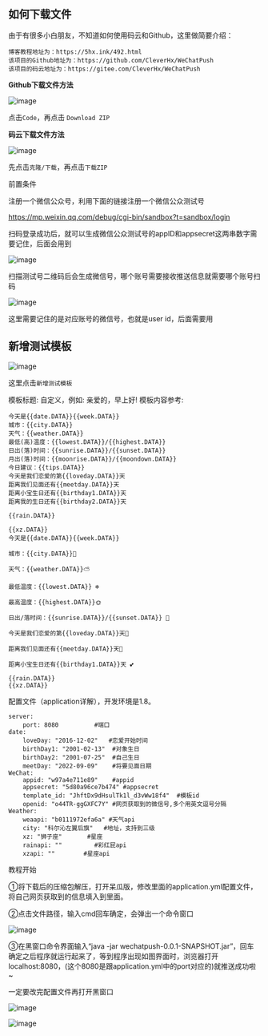 ## 如何下载文件

由于有很多小白朋友，不知道如何使用码云和Github，这里做简要介绍：

```
博客教程地址为：https://5hx.ink/492.html
该项目的Github地址为：https://github.com/CleverHx/WeChatPush
该项目的码云地址为：https://gitee.com/CleverHx/WeChatPush
```

**Github下载文件方法**

![image](https://user-images.githubusercontent.com/102504985/187115195-18009b09-634d-47f1-8294-446c02070a7d.png)


点击`Code`，再点击 `Download ZIP`

**码云下载文件方法**

![image](https://user-images.githubusercontent.com/102504985/187115229-e710245f-a637-4edb-b454-167bc76c21e5.png)


先点击`克隆/下载`，再点击`下载ZIP`

前置条件

注册一个微信公众号，利用下面的链接注册一个微信公众测试号

https://mp.weixin.qq.com/debug/cgi-bin/sandbox?t=sandbox/login

扫码登录成功后，就可以生成微信公众测试号的appID和appsecret这两串数字需要记住，后面会用到

![image](https://user-images.githubusercontent.com/102504985/187115277-7bc44dc4-8128-4774-98fa-5cd8fb7bb1ca.png)


扫描测试号二维码后会生成微信号，哪个账号需要接收推送信息就需要哪个账号扫码

![image](https://user-images.githubusercontent.com/102504985/187115298-6f51b7ff-8656-4f1e-9c83-a5bd1e059443.png)


这里需要记住的是对应账号的微信号，也就是user id，后面需要用

## 新增测试模板

![image](https://user-images.githubusercontent.com/102504985/187115333-b4940e30-1b2e-43e1-8cee-254a3b5fa168.png)


这里点击`新增测试模板`

模板标题: 自定义，例如: 亲爱的，早上好!
模板内容参考:

```
今天是{{date.DATA}}{{week.DATA}}
城市：{{city.DATA}}
天气：{{weather.DATA}}
最低(高)温度：{{lowest.DATA}}/{{highest.DATA}}
日出(落)时间：{{sunrise.DATA}}/{{sunset.DATA}}
月出(落)时间：{{moonrise.DATA}}/{{moondown.DATA}}
今日建议：{{tips.DATA}}
今天是我们恋爱的第{{loveday.DATA}}天 
距离我们见面还有{{meetday.DATA}}天 
距离小宝生日还有{{birthday1.DATA}}天 
距离我的生日还有{{birthday2.DATA}}天 
 
{{rain.DATA}}
 
{{xz.DATA}}
今天是{{date.DATA}}{{week.DATA}} 
 
城市：{{city.DATA}}🏡 
 
天气：{{weather.DATA}}⛅ 
 
最低温度：{{lowest.DATA}} ❄️ 
 
最高温度：{{highest.DATA}}🌞 
 
日出/落时间：{{sunrise.DATA}}/{{sunset.DATA}} 🌝 
 
今天是我们恋爱的第{{loveday.DATA}}天💞
 
距离我们见面还有{{meetday.DATA}}天🐾 
 
距离小宝生日还有{{birthday1.DATA}}天 💕 
 
{{rain.DATA}}
{{xz.DATA}}
```

配置文件（application详解），开发环境是1.8。

```
server:
    port: 8080          #端口
date:
    loveDay: "2016-12-02"   #恋爱开始时间
    birthDay1: "2001-02-13"  #对象生日
    birthDay2: "2001-07-25"  #自己生日
    meetDay: "2022-09-09"    #将要见面日期
WeChat:
    appid: "w97a4e711e89"    #appid
    appsecret: "5d80a96ce7b474" #appsecret
    template_id: "JhftDx9dHsulTk1l_d3vWw18f4"  #模板id
    openid: "o44TR-ggGXFC7Y" #网页获取到的微信号,多个用英文逗号分隔
Weather:
    weaapi: "b0111972efa6a" #天气api
    city: "科尔沁左翼后旗"   #地址，支持到三级
    xz: "狮子座"       #星座
    rainapi: ""         #彩红屁api
    xzapi: ""        #星座api
```

教程开始

①将下载后的压缩包解压，打开呆瓜版，修改里面的application.yml配置文件，将自己网页获取到的信息填入到里面。

②点击文件路径，输入cmd回车确定，会弹出一个命令窗口


![image](https://user-images.githubusercontent.com/102504985/187115364-a5253b4f-c069-493e-a1eb-d08f2c661597.png)


③在黑窗口命令界面输入“java -jar wechatpush-0.0.1-SNAPSHOT.jar”，回车确定之后程序就运行起来了，等到程序出现如图界面时，浏览器打开localhost:8080，(这个8080是跟application.yml中的port对应的)就推送成功啦~

一定要改完配置文件再打开黑窗口


![image](https://user-images.githubusercontent.com/102504985/187115434-3f0a51b5-fa4c-410a-9905-2eaa7ea50416.png)

![image](https://user-images.githubusercontent.com/102504985/187115462-259dbcba-1606-417e-8d65-67139826f865.png)
